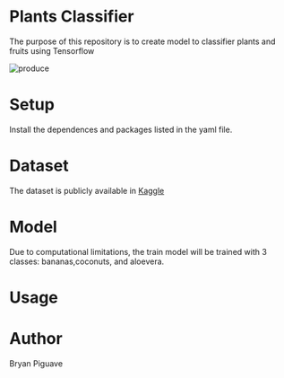 # Plants Classifier

The purpose of this repository 
is to create model to classifier plants and fruits using Tensorflow

![produce](https://c1.wallpaperflare.com/preview/561/447/715/produce-fruits-vegetables-farmer-s-market.jpg)

# Setup

Install the dependences and packages listed in the yaml file.




# Dataset

The dataset is publicly available in [Kaggle](https://www.kaggle.com/datasets/yudhaislamisulistya/plants-type-datasets)

# Model 
Due to computational limitations, the train model will be trained with 3 classes: bananas,coconuts, and aloevera.


# Usage 



# Author 
Bryan Piguave